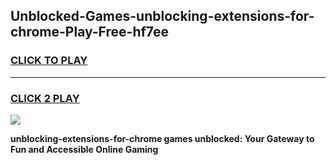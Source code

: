 
## Unblocked-Games-unblocking-extensions-for-chrome-Play-Free-hf7ee
<h3>
<a href="https://premium76.site?title=unblocking-extensions-for-chrome&ref=20M">CLICK TO PLAY</a></h3>
<hr>

<h3>
<a href="https://premium76.site?title=unblocking-extensions-for-chrome&ref=20M">CLICK 2 PLAY</a>
  
</h3>

<a href="https://premium76.site?title=unblocking-extensions-for-chrome&ref=19M"><img src="https://clearcache.store/games.png"></a>


**unblocking-extensions-for-chrome games unblocked: Your Gateway to Fun and Accessible Online Gaming**
